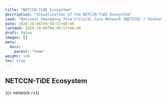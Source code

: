 ```yaml
---
title: "NETCCN-TiDE Ecosystem"
description: "Visualization of the NETCCN-TiDE Ecosystem"
lead: "National Emergency Tele-Critical Care Network (NETCCN) / Technology in Disaster Environments (TiDE)"
date: 2020-10-06T08:48:57+00:00
lastmod: 2020-10-06T08:48:57+00:00
draft: false
images: []
menu:
  docs:
    parent: "home"
weight: 120
toc: true
---
```


## NETCCN-TiDE Ecosystem

{{< network />}}

